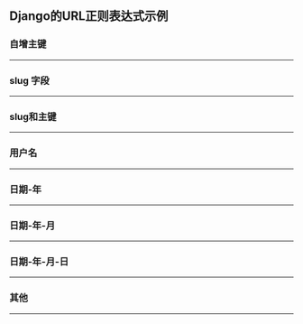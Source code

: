 ## Django的URL正则表达式示例

### 自增主键
---


### slug 字段
---


### slug和主键
---


### 用户名
---


### 日期-年
---

### 日期-年-月
---

### 日期-年-月-日
---

### 其他
---